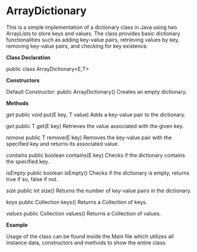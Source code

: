 # ArrayDictionary

This is a simple implementation of a dictionary class in Java using two ArrayLists to store keys and values. The class provides basic dictionary functionalities such as adding key-value pairs, retrieving values by key, removing key-value pairs, and checking for key existence.

**Class Declaration**

public class ArrayDictionary<E,T>

**Constructors**

Default Constructor:
public ArrayDictionary()
Creates an empty dictionary.

**Methods**

*get*
public void put(E key, T value)
Adds a key-value pair to the dictionary.

*get*
public T get(E key)
Retrieves the value associated with the given key.

*remove*
public T remove(E key)
Removes the key-value pair with the specified key and returns its associated value.

*contains*
public boolean contains(E key)
Checks if the dictionary contains the specified key.

*isEmpty*
public boolean isEmpty()
Checks if the dictionary is empty, returns true if so, false if not.

*size*
public int size()
Returns the number of key-value pairs in the dictionary.

*keys*
public Collection<E> keys()
Returns a Collection of keys.

*values*
public Collection<T> values()
Returns a Collection of values.

**Example**

Usage of the class can be found inside the Main file which utilizes all instance data, constructors and methods to show the entire class.
